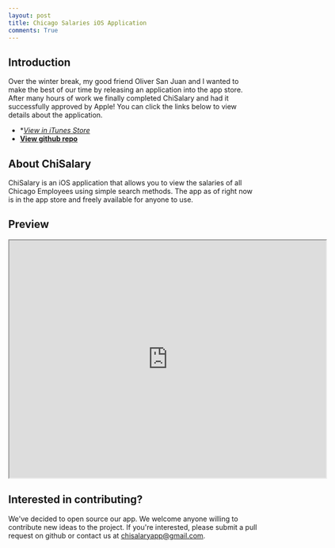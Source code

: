 ```yaml
---
layout: post
title: Chicago Salaries iOS Application
comments: True
---
```


## Introduction
Over the winter break, my good friend Oliver San Juan and I wanted to make the best of our time by releasing an application into the app store. After many hours of work we finally completed ChiSalary and had it successfully approved by Apple! You can click the links below to view details about the application.

* **<a href="http://www.tinyurl.com/chisalary" target="_blank">View in iTunes Store</a>*
* **<a href="http://www.chisalaryapp.com" target="_blank">View github repo</a>**

## About ChiSalary
ChiSalary is an iOS application that allows you to view the salaries of all Chicago Employees using simple search methods. The app as of right now is in the app store and freely available for anyone to use.

## Preview
<iframe src="https://drive.google.com/file/d/0B3O6dpa-XnSYZ0ZtX0w5U1F3aDQ/preview" width="640" height="480"></iframe>

## Interested in contributing?
We've decided to open source our app. We welcome anyone willing to contribute new ideas to the project. If you're interested, please submit a pull request on github or contact us at chisalaryapp@gmail.com.
